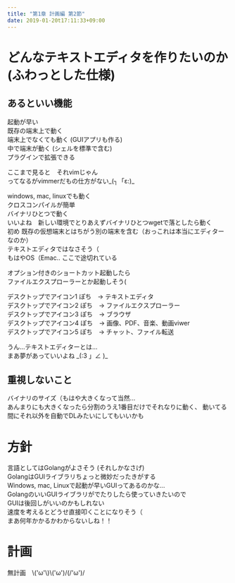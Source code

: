 ```yaml
---
title: "第1章 計画編 第2節"
date: 2019-01-20t17:11:33+09:00
---
```


# どんなテキストエディタを作りたいのか (ふわっとした仕様)
## あるといい機能
起動が早い  
既存の端末上で動く  
端末上でなくても動く  (GUIアプリも作る)  
中で端末が動く (シェルを標準で含む)  
プラグインで拡張できる  

ここまで見ると　それvimじゃん   
ってなるがvimmerだもの仕方がない_(┐「ε:)_  

windows, mac, linuxでも動く  
クロスコンパイルが簡単  
バイナリひとつで動く  
いいよね　新しい環境でとりあえずバイナリひとつwgetで落としたら動く  
初め
既存の仮想端末とはちがう別の端末を含む（おっこれは本当にエディターなのか）  
テキストエディタではなさそう（  
もはやOS（Emac.. ここで途切れている  

オプション付きのショートカット起動したら  
ファイルエクスプローラーとか起動しそう(  

デスクトップでアイコン1 ぽち　→ テキストエディタ  
デスクトップでアイコン2 ぽち　→ ファイルエクスプローラー  
デスクトップでアイコン3 ぽち　→ ブラウザ  
デスクトップでアイコン4 ぽち　→ 画像、PDF、音楽、動画viwer  
デスクトップでアイコン5 ぽち　→ チャット、ファイル転送  

うん...テキストエディターとは...  
まあ夢があっていいよね \_(:3 」∠ )\_   

## 重視しないこと　
バイナリのサイズ（もはや大きくなって当然...  
あんまりにも大きくなったら分割のうえ1番目だけでそれなりに動く、
動いてる間にそれ以外を自動でDLみたいにしてもいいかも

# 方針
言語としてはGolangがよさそう (それしかなさげ)  
GolangはGUIライブラリちょっと微妙だったきがする  
Windows, mac, Linuxで起動が早いGUIってあるのかな...  
GolangのいいGUIライブラリがでたりしたら使っていきたいので  
GUIは後回しがいいのかもしれない  
速度を考えるとどうせ直接叩くことになりそう（  
まあ何年かかるかわからないしね！！  

# 計画
無計画　\\('ω'\\)\\('ω')/(/'ω')/
